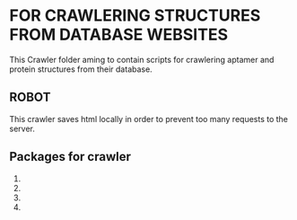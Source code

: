 # FOR CRAWLERING STRUCTURES FROM DATABASE WEBSITES

This Crawler folder aming to contain scripts for crawlering aptamer and protein structures from their database.

## ROBOT

This crawler saves html locally in order to prevent too many requests to the server.

## Packages for crawler

1.
2.
3.
4.
